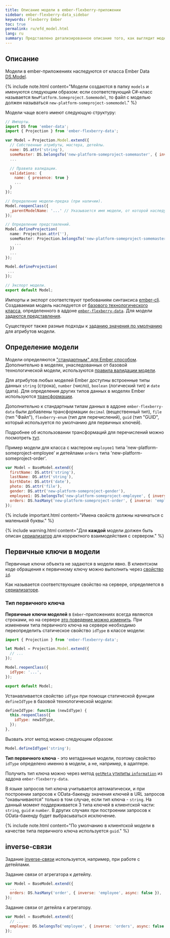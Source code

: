 ```yaml
---
title: Описание модели в ember-flexberry-приложении
sidebar: ember-flexberry-data_sidebar
keywords: Flexberry Ember
toc: true
permalink: ru/efd_model.html
lang: ru
summary: Представлено детализированное описание того, как выглядит модель в приложении.
---
```


## Описание

Модели в ember-приложениях наследуются от класса Ember Data [DS.Model](http://emberjs.com/api/data/classes/DS.Model.html).

{% include note.html content="Модели создаются в папку `models` и именуются следующим образом: если соответствующий C#-класс называется `NewPlatform.Someproject.Somemodel`, то файл с моделью должен называться `new-platform-someproject-somemodel`." %}

Модели чаще всего имеют следующую структуру:

```javascript
// Импорты.
import DS from 'ember-data';
import { Projection } from 'ember-flexberry-data';

var Model = Projection.Model.extend({
  // Собственные атрибуты, мастера, детейлы.
  name: DS.attr('string'),
  someMaster: DS.belongsTo('new-platform-someproject-somemaster', { inverse: 'somemodel', async: false, polymorphic: true }),
  ...

  // Правила валидации.
  validations: {
    name: { presence: true }
    ...
  }
});

// Определение модели-предка (при наличии).
Model.reopenClass({
  _parentModelName: '...' // Указывается имя модели, от которой наследуется данная модель, например 'new-platform-someproject-parent'.
});

// Определение представлений.
Model.defineProjection(
  name: Projection.attr(''),
  someMaster: Projection.belongsTo('new-platform-someproject-somemaster', '', {
    ...
  })
  ...
});

Model.defineProjection(
 ...
});

// Экспорт модели.
export default Model;
```

Импорты и экспорт соответствуют требованиям синтаксиса [ember-cli](http://ember-cli.com).
Создаваемая модель наследуется от [базового технологического класса](https://github.com/Flexberry/ember-flexberry-data/blob/develop/addon/models/model.js), определенного в аддоне [`ember-flexberry-data`](https://github.com/Flexberry/ember-flexberry-data).
Для модели [задаются представления](efd_model-projection.html).

Существуют также разные подходы к [заданию значения по умолчанию](ef_default-value.html) для атрибутов модели.

## Определение модели

Модели определяются ["стандартным" для Ember способом](https://guides.emberjs.com/v2.4.0/models/defining-models/).
Дополнительно в моделях, унаследованных от базовой технологической модели, используются [правила валидации модели](efd_model-validation.html).

Для атрибутов любых моделей Ember доступны встроенные типы данных `string` (строка), `number` (число), `boolean` (логический тип) и `date` (дата). Для определения других типов данных в моделях Ember используются [трансформации](https://guides.emberjs.com/v2.4.0/models/defining-models/#toc_transforms).

Дополнительно к стандартным типам данных в аддоне `ember-flexberry-data` были добавлены трансформации `decimal` (вещественный тип), `file` (тип "Файл"), `flexberry-enum` (тип для перечислений), `guid` (тип "GUID", который используется по умолчанию для первичных ключей).

Подробнее об использовании трансформаций для перечислений можно посмотреть [тут](efd_enum.html).

Пример модели для класса с мастером `employee1` типа 'new-platform-someproject-employee' и детейлами `orders` типа 'new-platform-someproject-order'.

```javascript
var Model = BaseModel.extend({
  firstName: DS.attr('string'),
  lastName: DS.attr('string'),
  birthDate: DS.attr('date'),
  photo: DS.attr('file'),
  gender: DS.attr('new-platform-someproject-gender'),
  employee1: DS.belongsTo('new-platform-someproject-employee', { inverse: null, async: false }),
  orders: DS.hasMany('new-platform-someproject-order', { inverse: 'employee', async: false }),
});
```

{% include important.html content="Имена свойств должны начинаться с маленькой буквы." %}

{% include warning.html content="Для **каждой** модели должен быть описан [сериализатор](efd_serializer.html) для корректного взаимодействия с сервером." %}

## Первичные ключи в модели

Первичные ключи объекта не задаются в модели явно.
В клиентском коде обращения к первичному ключу можно выполнить через [свойство `id`](http://emberjs.com/api/data/classes/DS.Model.html#property_id).

Как называется соответствующее свойство на сервере, определяется в [сериализаторе](efd_serializer.html).

### Тип первичного ключа

__Первичные ключи моделей__ в `Ember`-приложениях всегда являются строками, но на сервере [это поведение можно изменить](fo_primary-keys-objects.html).
При изменении типа первичного ключа на сервере необходимо переопределить статическое свойство `idType` в классе модели:

```javascript
import { Projection } from 'ember-flexberry-data';

let Model = Projection.Model.extend({
  // ...
});

Model.reopenClass({
  idType: '...',
});

export default Model;
``` 

Устанавливается свойство `idType` при помощи статической функции `defineIdType` в базовой технологической модели:

```javascript
defineIdType: function (newIdType) {
  this.reopenClass({
    idType: newIdType,
  });
},
```

Вызвать этот метод можно следующим образом:
```javascript
Model.defineIdType('string');
```

__Тип первичного ключа__ - это метаданные модели, поэтому свойство `idType` определено именно в модели, а не, например, в адаптере.

Получить тип ключа можно через метод [`getMeta` утилиты `information`](https://github.com/Flexberry/ember-flexberry-data/blob/develop/addon/utils/information.js#L137) из аддона `ember-flexberry-data`.

В языке запросов тип ключа учитывается автоматически, и при построении запросов к OData-бакенду значения ключей в URL запросов "окавычиваются" только в том случае, если тип ключа - `string`.
На данный момент поддерживается 3 типа ключей в клиентской части: `string`, `guid` и `number`. В других случаях при построении запросов к OData-бакенду будет выбрасываться исключение.

{% include note.html content="По умолчанию в клиентской модели в качестве типа первичного ключа используется `guid`." %}

## inverse-связи

Задание [inverse-связи](https://guides.emberjs.com/v2.4.0/models/relationships/#toc_reflexive-relations) используется, например, при работе с детейлами.

Задание связи от агрегатора к детейлу.

```javascript
var Model = BaseModel.extend({
  ...
  orders: DS.hasMany('order', { inverse: 'employee', async: false }),
});
```

Задание связи от детейла к агрегатору.

```javascript
var Model = BaseModel.extend({
  // ...
  employee: DS.belongsTo('employee', { inverse: 'orders', async: false })
});
```

